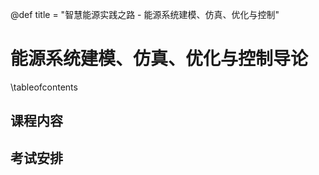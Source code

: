 @def title = "智慧能源实践之路 - 能源系统建模、仿真、优化与控制"

# 能源系统建模、仿真、优化与控制导论

\tableofcontents



## 课程内容

## 考试安排